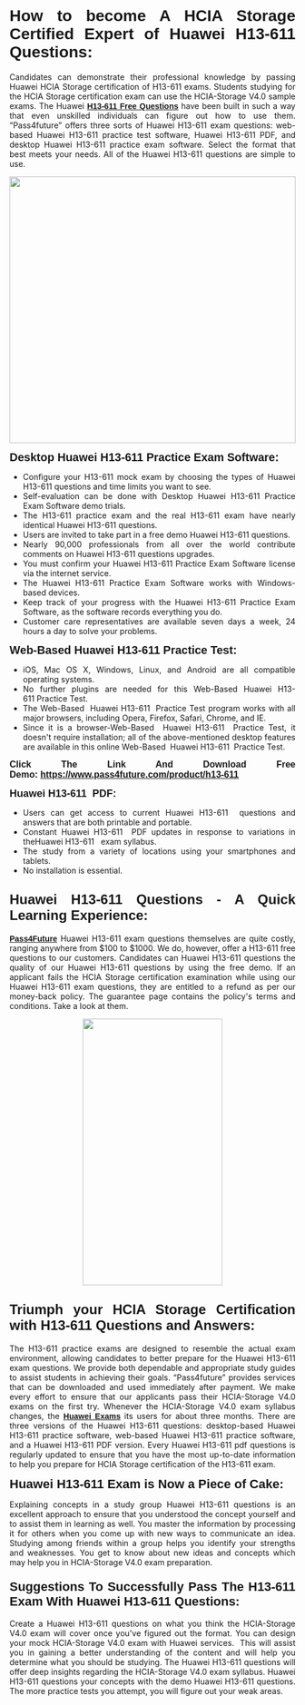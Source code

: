 <h1 style="text-align: justify;"><span style="font-family:Tahoma,Geneva,sans-serif;"><strong>How to become A HCIA Storage Certified Expert of Huawei H13-611 Questions:</strong></span></h1>

<p style="text-align: justify;">Candidates can demonstrate their professional knowledge by passing Huawei HCIA Storage certification of H13-611 exams. Students studying for the HCIA Storage certification exam can use the HCIA-Storage V4.0 sample exams. The Huawei <a href="https://www.pass4future.com/questions/huawei/h13-611" target="_blank"><span style="font-family:Tahoma,Geneva,sans-serif;"><strong>H13-611 Free Questions</strong></span></a> have been built in such a way that even unskilled individuals can figure out how to use them. “Pass4future” offers three sorts of Huawei H13-611 exam questions: web-based Huawei H13-611 practice test software, Huawei H13-611 PDF, and desktop Huawei H13-611 practice exam software. Select the format that best meets your needs. All of the Huawei H13-611 questions are simple to use.</p>

<p style="text-align: justify;"><a href="https://www.pass4future.com/product/h13-611" target="_blank"><img alt="" src="https://lh3.googleusercontent.com/pw/AM-JKLU5_aushiRQbaoUdVonD_1om6esFnUm_j21jdeI1V3aesz_ETcO2Y8QVj0ZamD1vJ__MzXKNoh3XzzrDTXgudBuMwEatvdphNwcixeZDIncATvFdVanIchOfqVuIJHbWkG03KYMH2pwXnb7WaAnvI3g=w1818-h651-no" style="width: 100%; height: 470px;" /></a></p>

<p style="text-align: justify;"><strong><span style="font-family:Tahoma,Geneva,sans-serif;"><span style="font-size:20px;">Desktop Huawei H13-611 Practice Exam Software:</span></span></strong></p>

<ul>
	<li style="text-align: justify;">Configure your H13-611 mock exam by choosing the types of Huawei H13-611 questions and time limits you want to see.</li>
	<li style="text-align: justify;">Self-evaluation can be done with Desktop Huawei H13-611 Practice Exam Software demo trials.</li>
	<li style="text-align: justify;">The H13-611 practice exam and the real H13-611 exam have nearly identical Huawei H13-611 questions.</li>
	<li style="text-align: justify;">Users are invited to take part in a free demo Huawei H13-611 questions.</li>
	<li style="text-align: justify;">Nearly 90,000 professionals from all over the world contribute comments on Huawei H13-611 questions upgrades.</li>
	<li style="text-align: justify;">You must confirm your Huawei H13-611 Practice Exam Software license via the internet service.</li>
	<li style="text-align: justify;">The Huawei H13-611 Practice Exam Software works with Windows-based devices.</li>
	<li style="text-align: justify;">Keep track of your progress with the Huawei H13-611 Practice Exam Software, as the software records everything you do.</li>
	<li style="text-align: justify;">Customer care representatives are available seven days a week, 24 hours a day to solve your problems.</li>
</ul>

<p style="text-align: justify;"><span style="font-family:Tahoma,Geneva,sans-serif;"><span style="font-size:20px;"><strong>Web-Based Huawei H13-611 Practice Test:</strong></span></span></p>

<ul>
	<li style="text-align: justify;">iOS, Mac OS X, Windows, Linux, and Android are all compatible operating systems.</li>
	<li style="text-align: justify;">No further plugins are needed for this Web-Based Huawei H13-611 Practice Test.</li>
	<li style="text-align: justify;">The Web-Based  Huawei H13-611  Practice Test program works with all major browsers, including Opera, Firefox, Safari, Chrome, and IE.</li>
	<li style="text-align: justify;">Since it is a browser-Web-Based  Huawei H13-611  Practice Test, it doesn't require installation; all of the above-mentioned desktop features are available in this online Web-Based  Huawei H13-611  Practice Test.</li>
</ul>

<p style="text-align: justify;"><span style="font-family:Tahoma,Geneva,sans-serif;"><strong><span style="font-size:16px;">Click The Link And Download Free Demo: <a href="https://www.pass4future.com/product/h13-611" target="_blank">https://www.pass4future.com/product/h13-611</a></span></strong></span></p>

<p style="text-align: justify;"><span style="font-size:18px;"><span style="font-family:Tahoma,Geneva,sans-serif;"><strong>Huawei H13-611  PDF:</strong></span></span></p>

<ul>
	<li style="text-align: justify;">Users can get access to current Huawei H13-611  questions and answers that are both printable and portable.</li>
	<li style="text-align: justify;">Constant Huawei H13-611  PDF updates in response to variations in theHuawei H13-611   exam syllabus.</li>
	<li style="text-align: justify;">The study from a variety of locations using your smartphones and tablets.</li>
	<li style="text-align: justify;">No installation is essential.</li>
</ul>

<h2 style="text-align: justify;"><span style="font-family:Tahoma,Geneva,sans-serif;"><strong><span style="font-size:24px;">Huawei H13-611 Questions - A Quick Learning Experience:</span></strong></span></h2>

<p style="text-align: justify;"><a href="https://www.pass4future.com/" target="_blank"><span style="font-family:Tahoma,Geneva,sans-serif;"><strong>Pass4Future</strong></span></a> Huawei H13-611 exam questions themselves are quite costly, ranging anywhere from $100 to $1000. We do, however, offer a H13-611 free questions to our customers. Candidates can Huawei H13-611 questions the quality of our Huawei H13-611 questions by using the free demo. If an applicant fails the HCIA Storage certification examination while using our Huawei H13-611 exam questions, they are entitled to a refund as per our money-back policy. The guarantee page contains the policy's terms and conditions. Take a look at them.</p>

<p style="text-align: center;"><a href="https://www.pass4future.com/product/h13-611" target="_blank"><img alt="" src="https://lh3.googleusercontent.com/pw/AM-JKLV3yUm3jiqqIo1xIsj1VJ_UeysYexQY-pRYO0rIFl3vg11QZioN-gzffpw2AfKqFynWuvoXOreWrWS0swpr4xmOSWfwII2jvatteuqrfxiWGFBSHPiZUCoi33jqeymK5dmu-0enyX6tayRCAMHw05jv=s943-no" style="width: 70%; height: 470px;" /></a></p>

<h2 style="text-align: justify;"><span style="font-family:Tahoma,Geneva,sans-serif;"><strong><span style="font-size:24px;">Triumph your HCIA Storage Certification with H13-611 Questions and Answers:</span></strong></span></h2>

<p style="text-align: justify;">The H13-611 practice exams are designed to resemble the actual exam environment, allowing candidates to better prepare for the Huawei H13-611 exam questions. We provide both dependable and appropriate study guides to assist students in achieving their goals. “Pass4future” provides services that can be downloaded and used immediately after payment. We make every effort to ensure that our applicants pass their HCIA-Storage V4.0 exams on the first try. Whenever the HCIA-Storage V4.0 exam syllabus changes, the <a href="https://www.pass4future.com/huawei" target="_blank"><span style="font-family:Tahoma,Geneva,sans-serif;"><strong>Huawei Exams</strong></span></a> its users for about three months. There are three versions of the Huawei H13-611 questions: desktop-based Huawei H13-611 practice software, web-based Huawei H13-611 practice software, and a Huawei H13-611 PDF version. Every Huawei H13-611 pdf questions is regularly updated to ensure that you have the most up-to-date information to help you prepare for HCIA Storage certification of the H13-611 exam.</p>

<p style="text-align: justify;"><strong><span style="font-family:Tahoma,Geneva,sans-serif;"><span style="font-size:22px;">Huawei H13-611 Exam is Now a Piece of Cake:</span></span></strong></p>

<p style="text-align: justify;">Explaining concepts in a study group Huawei H13-611 questions is an excellent approach to ensure that you understood the concept yourself and to assist them in learning as well. You master the information by processing it for others when you come up with new ways to communicate an idea. Studying among friends within a group helps you identify your strengths and weaknesses. You get to know about new ideas and concepts which may help you in HCIA-Storage V4.0 exam preparation.</p>

<h3 style="text-align: justify;"><span style="font-family:Tahoma,Geneva,sans-serif;"><strong><span style="font-size:22px;">Suggestions To Successfully Pass The H13-611 Exam With Huawei H13-611 Questions:</span></strong></span></h3>

<p style="text-align: justify;">Create a Huawei H13-611 questions on what you think the HCIA-Storage V4.0 exam will cover once you've figured out the format. You can design your mock HCIA-Storage V4.0 exam with Huawei services.  This will assist you in gaining a better understanding of the content and will help you determine what you should be studying. The Huawei H13-611 questions will offer deep insights regarding the HCIA-Storage V4.0 exam syllabus. Huawei H13-611 questions your concepts with the demo Huawei H13-611 questions. The more practice tests you attempt, you will figure out your weak areas.</p>
